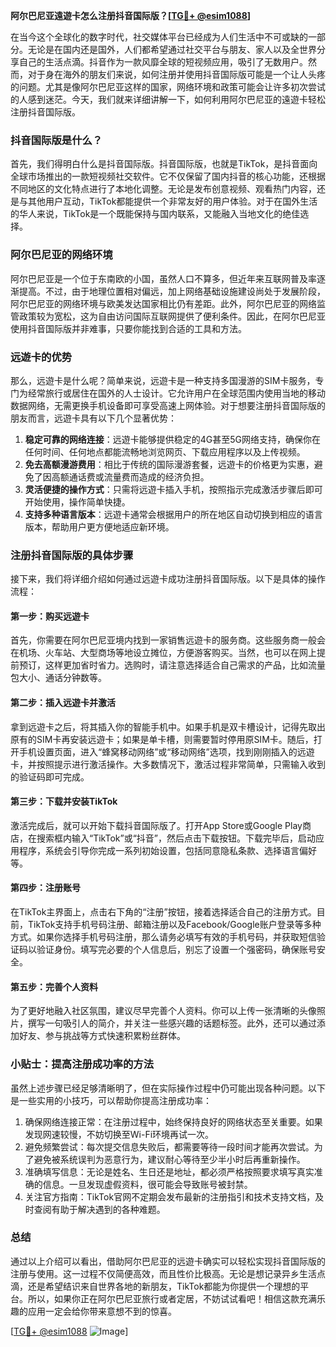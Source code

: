 **阿尔巴尼亚遠遊卡怎么注册抖音国际版？[[TG💪+ @esim1088](https://t.me/s/esim1088)]**

在当今这个全球化的数字时代，社交媒体平台已经成为人们生活中不可或缺的一部分。无论是在国内还是国外，人们都希望通过社交平台与朋友、家人以及全世界分享自己的生活点滴。抖音作为一款风靡全球的短视频应用，吸引了无数用户。然而，对于身在海外的朋友们来说，如何注册并使用抖音国际版可能是一个让人头疼的问题。尤其是像阿尔巴尼亚这样的国家，网络环境和政策可能会让许多初次尝试的人感到迷茫。今天，我们就来详细讲解一下，如何利用阿尔巴尼亚的遠遊卡轻松注册抖音国际版。

### 抖音国际版是什么？

首先，我们得明白什么是抖音国际版。抖音国际版，也就是TikTok，是抖音面向全球市场推出的一款短视频社交软件。它不仅保留了国内抖音的核心功能，还根据不同地区的文化特点进行了本地化调整。无论是发布创意视频、观看热门内容，还是与其他用户互动，TikTok都能提供一个非常友好的用户体验。对于在国外生活的华人来说，TikTok是一个既能保持与国内联系，又能融入当地文化的绝佳选择。

### 阿尔巴尼亚的网络环境

阿尔巴尼亚是一个位于东南欧的小国，虽然人口不算多，但近年来互联网普及率逐渐提高。不过，由于地理位置相对偏远，加上网络基础设施建设尚处于发展阶段，阿尔巴尼亚的网络环境与欧美发达国家相比仍有差距。此外，阿尔巴尼亚的网络监管政策较为宽松，这为自由访问国际互联网提供了便利条件。因此，在阿尔巴尼亚使用抖音国际版并非难事，只要你能找到合适的工具和方法。

### 远遊卡的优势

那么，远遊卡是什么呢？简单来说，远遊卡是一种支持多国漫游的SIM卡服务，专门为经常旅行或居住在国外的人士设计。它允许用户在全球范围内使用当地的移动数据网络，无需更换手机设备即可享受高速上网体验。对于想要注册抖音国际版的朋友而言，远遊卡具有以下几个显著优势：

1. **稳定可靠的网络连接**：远遊卡能够提供稳定的4G甚至5G网络支持，确保你在任何时间、任何地点都能流畅地浏览网页、下载应用程序以及上传视频。
2. **免去高额漫游费用**：相比于传统的国际漫游套餐，远遊卡的价格更为实惠，避免了因高额通话费或流量费而造成的经济负担。
3. **灵活便捷的操作方式**：只需将远遊卡插入手机，按照指示完成激活步骤后即可开始使用，操作简单快捷。
4. **支持多种语言版本**：远遊卡通常会根据用户的所在地区自动切换到相应的语言版本，帮助用户更方便地适应新环境。

### 注册抖音国际版的具体步骤

接下来，我们将详细介绍如何通过远遊卡成功注册抖音国际版。以下是具体的操作流程：

#### 第一步：购买远遊卡
首先，你需要在阿尔巴尼亚境内找到一家销售远遊卡的服务商。这些服务商一般会在机场、火车站、大型商场等地设立摊位，方便游客购买。当然，也可以在网上提前预订，这样更加省时省力。选购时，请注意选择适合自己需求的产品，比如流量包大小、通话分钟数等。

#### 第二步：插入远遊卡并激活
拿到远遊卡之后，将其插入你的智能手机中。如果手机是双卡槽设计，记得先取出原有的SIM卡再安装远遊卡；如果是单卡槽，则需要暂时停用原SIM卡。随后，打开手机设置页面，进入“蜂窝移动网络”或“移动网络”选项，找到刚刚插入的远遊卡，并按照提示进行激活操作。大多数情况下，激活过程非常简单，只需输入收到的验证码即可完成。

#### 第三步：下载并安装TikTok
激活完成后，就可以开始下载抖音国际版了。打开App Store或Google Play商店，在搜索框内输入“TikTok”或“抖音”，然后点击下载按钮。下载完毕后，启动应用程序，系统会引导你完成一系列初始设置，包括同意隐私条款、选择语言偏好等。

#### 第四步：注册账号
在TikTok主界面上，点击右下角的“注册”按钮，接着选择适合自己的注册方式。目前，TikTok支持手机号码注册、邮箱注册以及Facebook/Google账户登录等多种方式。如果你选择手机号码注册，那么请务必填写有效的手机号码，并获取短信验证码以验证身份。填写完必要的个人信息后，别忘了设置一个强密码，确保账号安全。

#### 第五步：完善个人资料
为了更好地融入社区氛围，建议尽早完善个人资料。你可以上传一张清晰的头像照片，撰写一句吸引人的简介，并关注一些感兴趣的话题标签。此外，还可以通过添加好友、参与挑战等方式快速积累粉丝群体。

### 小贴士：提高注册成功率的方法

虽然上述步骤已经足够清晰明了，但在实际操作过程中仍可能出现各种问题。以下是一些实用的小技巧，可以帮助你提高注册成功率：

1. 确保网络连接正常：在注册过程中，始终保持良好的网络状态至关重要。如果发现网速较慢，不妨切换至Wi-Fi环境再试一次。
2. 避免频繁尝试：每次提交信息失败后，都需要等待一段时间才能再次尝试。为了避免被系统误判为恶意行为，建议耐心等待至少半小时后再重新操作。
3. 准确填写信息：无论是姓名、生日还是地址，都必须严格按照要求填写真实准确的信息。一旦发现虚假资料，很可能会导致账号被封禁。
4. 关注官方指南：TikTok官网不定期会发布最新的注册指引和技术支持文档，及时查阅有助于解决遇到的各种难题。

### 总结

通过以上介绍可以看出，借助阿尔巴尼亚的远遊卡确实可以轻松实现抖音国际版的注册与使用。这一过程不仅简便高效，而且性价比极高。无论是想记录异乡生活点滴，还是希望结识来自世界各地的新朋友，TikTok都能为你提供一个理想的平台。所以，如果你正在阿尔巴尼亚旅行或者定居，不妨试试看吧！相信这款充满乐趣的应用一定会给你带来意想不到的惊喜。

[[TG💪+ @esim1088](https://t.me/s/esim1088) ![Image](https://i.postimg.cc/4NQfJmqS/Snipaste-2025-05-13-00-14-12.png)]